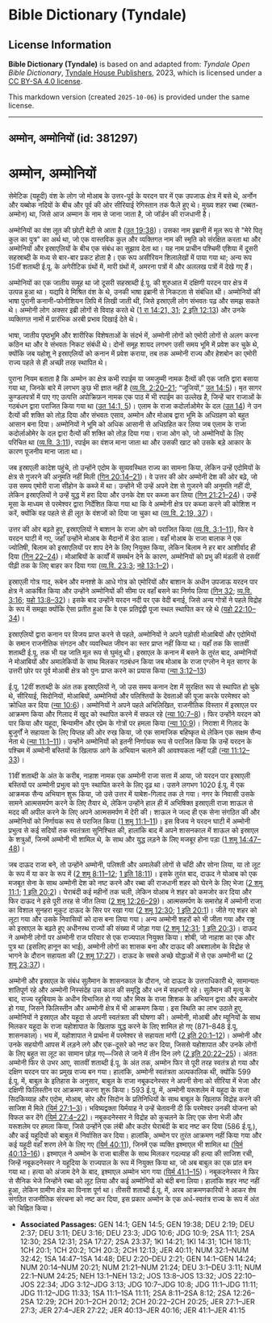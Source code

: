 # Bible Dictionary (Tyndale)

## License Information

**Bible Dictionary (Tyndale)** is based on and adapted from: _Tyndale Open Bible Dictionary_, [Tyndale House Publishers](https://tyndaleopenresources.com/), 2023, which is licensed under a [CC BY-SA 4.0 license](https://creativecommons.org/licenses/by-sa/4.0/legalcode.en).

This markdown version (created `2025-10-06`) is provided under the same license.



--------------------------------

## अम्मोन, अम्मोनियों (id: 381297)

अम्मोन, अम्मोनियों
==================

सेमेटिक (यहूदी) वंश के लोग जो मोआब के उत्तर\-पूर्व के यरदन पार में एक उपजाऊ क्षेत्र में बसे थे, अर्नोन और यब्बोक नदियों के बीच और पूर्व की ओर सीरियाई रेगिस्तान तक फैले हुए थे। मुख्य शहर रब्बा (रब्बत\-अम्मोन) था, जिसे आज अम्मान के नाम से जाना जाता है, जो जॉर्डन की राजधानी है।

अम्मोनियों का वंश लूत की छोटी बेटी से आता है ([उत 19:38](https://ref.ly/Gen19:38))। उसका नाम इब्रानी में मूल रूप से "मेरे पितृ कुल का पुत्र" का अर्थ था, जो एक वास्तविक कुल और व्यक्तिगत नाम की स्मृति को संरक्षित करता था और अम्मोनियों और इस्राएलियों के बीच एक संबंध का सुझाव देता था। यह नाम प्राचीन पश्चिमी एशिया में दूसरी सहस्राब्दी के मध्य से बार\-बार प्रकट होता है। एक रूप असीरियन शिलालेखों में पाया गया था; अन्य रूप 15वीं शताब्दी ई.पू. के अगेरीटिक ग्रंथों में, मारी ग्रंथों में, अमरना पत्रों में और अललख पत्रों में देखे गए हैं।

अम्मोनियों का एक जातीय समूह था जो दूसरी सहस्राब्दी ई.पू. की शुरुआत में दक्षिणी यरदन पार क्षेत्र में उत्पन्न हुआ था। यद्यपि वे मिश्रित वंश के थे, उनकी भाषा इब्रानी से निकटता से संबंधित थी। अम्मोनियों की भाषा पुरानी कनानी\-फोनीशियन लिपि में लिखी जाती थी, जिसे इस्राएली लोग संभवतः पढ़ और समझ सकते थे। अम्मोनी लोग अक्सर इब्री लोगों से विवाह करते थे ([1 रा 14:21, 31](https://ref.ly/1Kgs14:21,1Kgs14:31); [2 इति 12:13](https://ref.ly/2Chr12:13)) और उनके व्यक्तिगत नामों में प्रारंभिक अरबी प्रभाव दिखाई देते थे।

भाषा, जातीय पृष्ठभूमि और शारीरिक विशेषताओं के संदर्भ में, अम्मोनी लोगों को एमोरी लोगों से अलग करना कठिन था और वे संभवतः निकट संबंधी थे। दोनों समूह शायद लगभग उसी समय भूमि में प्रवेश कर चुके थे, क्योंकि जब यहोशू ने इस्राएलियों को कनान में प्रवेश कराया, तब तक अम्मोनी राज्य और हेशबोन का एमोरी राज्य पहले से ही अच्छी तरह स्थापित थे।

पुराना नियम बताता है कि अम्मोन का क्षेत्र कभी रपाईम या जमजुम्मी नामक दैत्यों की एक जाति द्वारा बसाया गया था, जिनके बारे में लगभग कुछ भी ज्ञात नहीं है ([व्य.वि. 2:20–21](https://ref.ly/Deut2:20-Deut2:21); “जूजियों,” [उत 14:5](https://ref.ly/Gen14:5))। मृत सागर कुण्डलपत्रों में पाए गए उत्पत्ति अपोक्रिफ़न नामक एक पाठ में भी रपाईम का उल्लेख है, जिन्हें चार राजाओं के गठबंधन द्वारा पराजित किया गया था ([उत 14:1, 5](https://ref.ly/Gen14:1,Gen14:5))। एलाम के राजा कदोर्लाओमेर के दल ([उत 14](https://ref.ly/Gen14:1-Gen14:24)) ने उन दैत्यों की शक्ति को तोड़ दिया और संभवतः एसाव, अम्मोन और मोआब द्वारा भूमि के अधिग्रहण को बहुत आसान बना दिया। अम्मोनियों ने भूमि को अधिक आसानी से अधिग्रहित कर लिया जब एलाम के राजा कदोर्लाओमेर के दल द्वारा दैत्यों की शक्ति को तोड़ दिया गया। राजा ओग को, जो अम्मोनियों के लिए परिचित था ([व्य.वि. 3:11](https://ref.ly/Deut3:11)), रपाईम का वंशज माना जाता था और उसकी खाट को उसके बड़े आकार के कारण पूजनीय माना जाता था।

जब इस्राएली कादेश पहुंचे, तो उन्होंने एदोम के सुव्यवस्थित राज्य का सामना किया, लेकिन उन्हें एदोमियों के क्षेत्र से गुजरने की अनुमति नहीं मिली ([गिन 20:14–21](https://ref.ly/Num20:14-Num20:21))। वे उत्तर की ओर अम्मोनी देश की ओर बढ़े, जो उस समय एमोरी राजा सीहोन के कब्जे में था। उन्होंने भी उन्हें अपने देश से गुजरने की अनुमति नहीं दी, लेकिन इस्राएलियों ने उन्हें युद्ध में हरा दिया और उनके देश पर कब्जा कर लिया ([गिन 21:21–24](https://ref.ly/Num21:21-Num21:24))। उन्हें मूसा के माध्यम से परमेश्वर द्वारा निर्देशित किया गया था कि वे अम्मोनी क्षेत्र पर कब्जा करने की कोशिश न करें, क्योंकि वह पहले से ही लूत के वंशजों को दिया जा चुका था ([व्य.वि. 2:19, 37](https://ref.ly/Deut2:19,Deut0:37))।

उत्तर की ओर बढ़ते हुए, इस्राएलियों ने बाशान के राजा ओग को पराजित किया ([व्य.वि. 3:1–11](https://ref.ly/Deut3:1-Deut3:11)), फिर वे यरदन घाटी में गए, जहाँ उन्होंने मोआब के मैदानों में डेरा डाला। वहाँ मोआब के राजा बालाक ने एक ज्योतिषी, बिलाम को इस्राएलियों पर शाप देने के लिए नियुक्त किया, लेकिन बिलाम ने हर बार आशीर्वाद ही दिया ([गिन 22–24](https://ref.ly/Num22:1-Num24:25))। मोआबियों के कार्यों में समर्थन देने के कारण, अम्मोनियों को प्रभु की मंडली से दसवीं पीढ़ी तक के लिए बाहर कर दिया गया ([व्य.वि. 23:3](https://ref.ly/Deut23:3); [नहे 13:1–2](https://ref.ly/Neh13:1-Neh13:2))।

इस्राएली गोत्र गाद, रूबेन और मनश्शे के आधे गोत्र को एमोरियों और बाशान के अधीन उपजाऊ यरदन पार क्षेत्र ने आकर्षित किया और उन्होंने अम्मोनियों की सीमा पर वहाँ बसने का निर्णय लिया ([गिन 32](https://ref.ly/Num32:1-Num32:42); [व्य.वि. 3:16](https://ref.ly/Deut3:16); [यहो 13:8–32](https://ref.ly/Josh13:8-Josh13:32))। इसके बाद उन्होंने यरदन नदी पर एक वेदी बनाई, जिसे अन्य गोत्रों ने पहले विद्रोह के रूप में समझा क्योंकि ऐसा प्रतीत हुआ कि वे एक प्रतिद्वंद्वी पूजा स्थल स्थापित कर रहे थे ([यहो 22:10–34](https://ref.ly/Josh22:10-Josh22:34))।

इस्राएलियों द्वारा कनान पर विजय प्राप्त करने से पहले, अम्मोनियों ने अपने पड़ोसी मोआबियों और एदोमियों के समान राजनीतिक संगठन और व्यवस्थित जीवन का स्तर प्राप्त नहीं किया था। यहाँ तक कि सातवीं शताब्दी ई.पू. तक भी यह जाति मूल रूप से घुमंतू थी। इस्राएल के कनान में बसने के तुरंत बाद, अम्मोनियों ने मोआबियों और अमालेकियों के साथ मिलकर गठबंधन किया जब मोआब के राजा एग्लोन ने मृत सागर के उत्तरी छोर पर पूर्व मोआबी क्षेत्र को पुनः प्राप्त करने का प्रयास किया ([न्या 3:12–13](https://ref.ly/Judg3:12-Judg3:13))

ई.पू. 12वीं शताब्दी के अंत तक इस्राएलियों ने, जो उस समय कनान देश में सुरक्षित रूप से स्थापित हो चुके थे, सीरियाई, सिदोनियों, मोआबियों, अम्मोनियों और पलिश्तियों के देवताओं की पूजा करके परमेश्वर को क्रोधित कर दिया ([न्या 10:6](https://ref.ly/INVALID))। अम्मोनियों ने अपने पहले अभिलिखित, राजनीतिक विस्तार में इस्राएल पर आक्रमण किया और गिलाद में खुद को स्थापित करने में सफल रहे ([न्या 10:7–8](https://ref.ly/INVALID))। फिर उन्होंने यरदन को पार किया और यहूदा, बिन्यामीन और एप्रेम के गोत्रों पर हमला किया ([न्या 10:9](https://ref.ly/INVALID))। निराशा में गिलाद के बुजुर्गों ने सहायता के लिए यिप्तह की ओर रुख किया, जो एक सामाजिक बहिष्कृत थे लेकिन एक सक्षम सैन्य नेता थे ([न्या 11:1–11](https://ref.ly/INVALID))। उन्होंने अम्मोनियों को इतनी निर्णायक रूप से पराजित किया कि उन्हें यरदन के पश्चिम में अम्मोनी बस्तियों के खिलाफ आगे के अभियान चलाने की आवश्यकता नहीं पड़ी ([न्या 11:12–33](https://ref.ly/INVALID))।

11वीं शताब्दी के अंत के करीब, नाहाश नामक एक अम्मोनी राजा सत्ता में आया, जो यरदन पार इस्राएली बस्तियों पर अम्मोनी प्रभुत्व को पुनः स्थापित करने के लिए दृढ़ था। उसने लगभग 1020 ई.पू. में एक आक्रमक सैन्य अभियान शुरू किया, जो उसे उत्तर में याबेश\-गिलाद तक ले गया। नगर के निवासी उसके सामने आत्मसमर्पण करने के लिए तैयार थे, लेकिन उन्होंने हाल ही में अभिषिक्त इस्राएली राजा शाऊल से मदद की अपील करने के लिए अपने आत्मसमर्पण में देरी की। शाऊल ने जल्द ही एक सेना संगठित की और अम्मोनियों को निर्णायक रूप से पराजित किया ([1 शमू 11:1–11](https://ref.ly/1Sam11:1-1Sam11:11))। इस विजय ने यरदन घाटी में अम्मोनी प्रभुत्व से कई सदियों तक स्वतंत्रता सुनिश्चित की, हालांकि बाद में अपने शासनकाल में शाऊल को इस्राएल के शत्रुओं, जिनमें अम्मोनी भी शामिल थे, के साथ और युद्ध लड़ने के लिए मजबूर होना पड़ा ([1 शमू 14:47–48](https://ref.ly/1Sam14:47-1Sam14:48))।

जब दाऊद राजा बने, तो उन्होंने अम्मोनी, पलिश्ती और अमालेकी लोगों से चाँदी और सोना लिया, या तो लूट के रूप में या कर के रूप में ([2 शमू 8:11–12](https://ref.ly/2Sam8:11-2Sam8:12); [1 इति 18:11](https://ref.ly/1Chr18:11))। इसके तुरंत बाद, दाऊद ने योआब को एक मजबूत सेना के साथ अम्मोनी देश को नष्ट करने और रब्बा की राजधानी शहर को घेरने के लिए भेजा ([2 शमू 11:1](https://ref.ly/2Sam11:1); [1 इति 20:2](https://ref.ly/1Chr20:2))। घेराबंदी कई महीनों तक चली, लेकिन योआब ने शहर को कमजोर कर दिया और फिर दाऊद ने इसे पूरी तरह से जीत लिया ([2 शमू 12:26–29](https://ref.ly/2Sam12:26-2Sam12:29))। आत्मसमर्पण के समारोह में अम्मोनी राजा का विशाल सुनहरा मुकुट दाऊद के सिर पर रखा गया ([2 शमू 12:30](https://ref.ly/2Sam12:30); [1 इति 20:1](https://ref.ly/1Chr20:1))। जीते गए शहर को लूटा गया और उसके निवासियों को दास बना लिया गया। अन्य अम्मोनी शहरों को भी जीता गया और राष्ट्र को इस्राएल के बढ़ते हुए अधीनस्थ राज्यों की संख्या में जोड़ा गया ([2 शमू 12:31](https://ref.ly/2Sam12:31); [1 इति 20:3](https://ref.ly/1Chr20:3))। दाऊद ने अम्मोनी लोगों पर अम्मोनी राज परिवार से एक राज्यपाल नियुक्त किया। शोबी, जो नाहाश का एक और पुत्र था (इसलिए हानून का भाई), अम्मोनी लोगों का शासक बना और दाऊद की अबशालोम के विद्रोह से भागने के दौरान सहायता की ([2 शमू 17:27](https://ref.ly/2Sam17:27))। दाऊद के सबसे अच्छे योद्धाओं में से एक अम्मोनी था ([2 शमू 23:37](https://ref.ly/2Sam23:37))।

अम्मोनी और इस्राएल के संबंध सुलैमान के शासनकाल के दौरान, जो दाऊद के उत्तराधिकारी थे, सामान्यतः शांतिपूर्ण रहे और अम्मोनी निस्संदेह उस काल की समृद्धि और धन में सहभागी रहे। सुलैमान की मृत्यु के बाद, राज्य रहूबियाम के अधीन विभाजित हो गया और मिस्र के राजा शिशक के अभियान द्वारा और कमजोर हो गया, जिसने फिलिस्तीन और अम्मोनी क्षेत्र में भी आक्रमण किया। इस स्थिति का लाभ उठाते हुए, अम्मोनियों ने इस्राएल और यहूदा से अपनी स्वतंत्रता की घोषणा की। अम्मोनी, मोआबी और म्यूनियों के साथ मिलकर यहूदा के राजा यहोशापात के खिलाफ युद्ध करने के लिए शामिल हो गए (871–848 ई.पू. शासनकाल)। भय में, यहोशापात ने प्रार्थना में परमेश्वर से सहायता मांगी ([2 इति 20:1–12](https://ref.ly/2Chr20:1-2Chr20:12))। अम्मोनी और उनके सहयोगी आपस में लड़ने लगे और एक\-दूसरे को नष्ट कर दिया, जिससे यहोशापात और उनके लोगों के लिए बहुत सा लूट का सामान छोड़ गए—जिसे ले जाने में तीन दिन लगे ([2 इति 20:22–25](https://ref.ly/2Chr20:22-2Chr20:25))। अंततः अम्मोनी फिर से उभर आए, सातवीं शताब्दी ई.पू. के अंत तक, अम्मोन फिर से पूरी तरह स्वतंत्र हो गया और दक्षिण यरदन पार का प्रमुख राज्य बन गया। हालांकि, अम्मोनी स्वतंत्रता अल्पकालिक थी, क्योंकि 599 ई.पू. में, बाबुल के इतिहास के अनुसार, बाबुल के राजा नबूकदनेस्सर ने अपनी सेना को सीरिया में भेजा और दक्षिणी फिलिस्तीन पर आक्रमण करना शुरू किया। 593 ई.पू. में, अम्मोनी यरूशलेम में यहूदा के राजा सिदकिय्याह और एदोम, मोआब, सोर और सिदोन के प्रतिनिधियों के साथ बाबुल के खिलाफ विद्रोह करने की साजिश में मिले ([यिर्म 27:1–3](https://ref.ly/Jer27:1-Jer27:3))। भविष्यद्वक्ता यिर्मयाह ने उन्हें चेतावनी दी कि परमेश्वर उनकी योजना को विफल कर देंगे ([यिर्म 27:4–22](https://ref.ly/Jer27:4-Jer27:22))। नबूकदनेस्सर ने विद्रोह को कुचलने के लिए एक सेना भेजी और यरूशलेम पर हमला किया, जिसे उन्होंने एक लंबी और कठोर घेराबंदी के बाद नष्ट कर दिया (586 ई.पू.), और कई यहूदियों को बाबुल में निर्वासित कर दिया। हालांकि, अम्मोन पर तुरंत आक्रमण नहीं किया गया और कई यहूदी वहाँ शरण लेने के लिए गए ([यिर्म 40:11](https://ref.ly/Jer40:11)), जिनमें एक व्यक्ति इश्माएल भी शामिल था ([यिर्म 40:13–16](https://ref.ly/Jer40:13-Jer40:16))। इश्माएल ने अम्मोन के राजा बालीस के साथ मिलकर गदल्याह की हत्या की साजिश रची, जिन्हें नबूकदनेस्सर ने यहूदिया के राज्यपाल के रूप में नियुक्त किया था, जो अब बाबुल का एक प्रांत बन गया था। हत्या को अंजाम देने के बाद, इश्माएल अम्मोन भाग गया ([यिर्म 41:1–15](https://ref.ly/Jer41:1-Jer41:15))। नबूकदनेस्सर ने फिर से सैनिक भेजे जिन्होंने रब्बा को लूट लिया और कई अम्मोनियों को बंदी बना लिया। हालांकि शहर नष्ट नहीं हुआ, लेकिन ग्रामीण क्षेत्र का विनाश पूर्ण था। तीसरी शताब्दी ई.पू. में, अरब आक्रमणकारियों ने आकर शेष संगठित राजनीतिक संरचना को नष्ट कर दिया, इस प्रकार अम्मोन के एक अर्ध\-स्वतंत्र राज्य के रूप में अंत को चिह्नित किया।

* **Associated Passages:** GEN 14:1; GEN 14:5; GEN 19:38; DEU 2:19; DEU 2:37; DEU 3:11; DEU 3:16; DEU 23:3; JDG 10:6; JDG 10:9; 2SA 11:1; 2SA 12:30; 2SA 12:31; 2SA 17:27; 2SA 23:37; 1KI 14:21; 1KI 14:31; 1CH 18:11; 1CH 20:1; 1CH 20:2; 1CH 20:3; 2CH 12:13; JER 40:11; NUM 32:1–NUM 32:42; 1SA 14:47–1SA 14:48; DEU 2:20–DEU 2:21; GEN 14:1–GEN 14:24; NUM 20:14–NUM 20:21; NUM 21:21–NUM 21:24; DEU 3:1–DEU 3:11; NUM 22:1–NUM 24:25; NEH 13:1–NEH 13:2; JOS 13:8–JOS 13:32; JOS 22:10–JOS 22:34; JDG 3:12–JDG 3:13; JDG 10:7–JDG 10:8; JDG 11:1–JDG 11:11; JDG 11:12–JDG 11:33; 1SA 11:1–1SA 11:11; 2SA 8:11–2SA 8:12; 2SA 12:26–2SA 12:29; 2CH 20:1–2CH 20:12; 2CH 20:22–2CH 20:25; JER 27:1–JER 27:3; JER 27:4–JER 27:22; JER 40:13–JER 40:16; JER 41:1–JER 41:15

